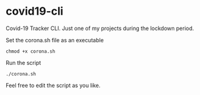 # covid19-cli
Covid-19 Tracker CLI. Just one of my projects during the lockdown period.

Set the corona.sh file as an executable

```
chmod +x corona.sh
```

Run the script 
```
./corona.sh
```

Feel free to edit the script as you like.
